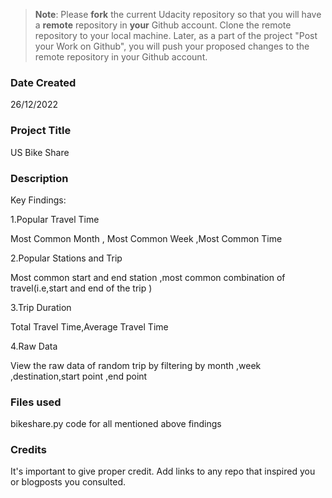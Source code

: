 >**Note**: Please **fork** the current Udacity repository so that you will have a **remote** repository in **your** Github account. Clone the remote repository to your local machine. Later, as a part of the project "Post your Work on Github", you will push your proposed changes to the remote repository in your Github account.

### Date Created
26/12/2022

### Project Title
US Bike Share

### Description
Key Findings:

1.Popular Travel Time

Most Common Month , Most Common Week ,Most Common Time

2.Popular Stations and Trip

Most common start and end station ,most common combination of travel(i.e,start and end of the trip )

3.Trip Duration

Total Travel Time,Average Travel Time

4.Raw Data

View the raw data of random trip by filtering by month ,week ,destination,start point ,end point

### Files used
bikeshare.py code for all mentioned above findings

### Credits
It's important to give proper credit. Add links to any repo that inspired you or blogposts you consulted.

